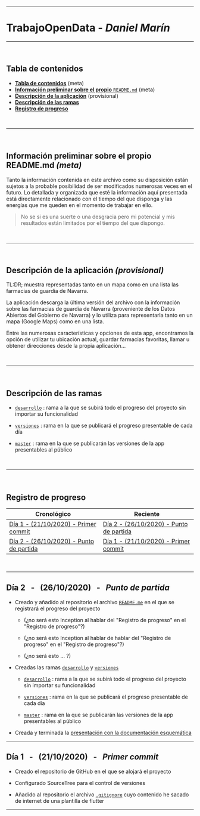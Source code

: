 
<!-- ==================================================================================================== -->

---
# **TrabajoOpenData** - _Daniel Marín_
---

<br>

<!-- ==================================================================================================== -->

## **Tabla de contenidos** <a name="TDC"></a>

- [**Tabla de contenidos**](#TDC) (meta)
- [**Información preliminar sobre el propio** `README.md`](#IPSEPR) (meta)
- [**Descripción de la aplicación**](#DDLA) (provisional)
- [**Descripción de las ramas**](#DDLR)
- [**Registro de progreso**](#RDP)

<br>

---

<!-- ==================================================================================================== -->

<br>

## **Información preliminar sobre el propio README.md** _(meta)_ <a name="IPSEPR"></a>

Tanto la información contenida en este archivo como su disposición están sujetos a la probable posibilidad de ser modificados numerosas veces en el futuro. Lo detallada y organizada que esté la información aquí presentada está directamente relacionado con el tiempo del que disponga y las energías que me queden en el momento de trabajar en ello.

> No se si es una suerte o una desgracia pero mi potencial y mis resultados están limitados por el tiempo del que dispongo. 

<br>

---

<!-- ==================================================================================================== -->

<br>

## **Descripción de la aplicación** _(provisional)_ <a name="DDLA"></a>

TL:DR; muestra representadas tanto en un mapa como en una lista las farmacias de guardia de Navarra.

La aplicación descarga la última versión del archivo con la información sobre las farmacias de guardia de Navarra (proveniente de los Datos Abiertos del Gobierno de Navarra) y lo utiliza para representarla tanto en un mapa (Google Maps) como en una lista.

Entre las numerosas características y opciones de esta app, encontramos la opción de utilizar tu ubicación actual, guardar farmacias favoritas, llamar u obtener direcciones desde la propia aplicación...

<br>

---

<!-- ==================================================================================================== -->

<br>

## **Descripción de las ramas** <a name="DDLR"></a>

- [`desarrollo`](https://github.com/dmarinmdam1/TrabajoOpenData/tree/desarrollo) : rama a la que se subirá todo el progreso del proyecto sin importar su funcionalidad

- [`versiones`](https://github.com/dmarinmdam1/TrabajoOpenData/tree/versiones) : rama en la que se publicará el progreso presentable de cada día

- [`master`](https://github.com/dmarinmdam1/TrabajoOpenData/tree/master) : rama en la que se publicarán las versiones de la app presentables al público

<br>

---

<!-- ==================================================================================================== -->

<br>

## **Registro de progreso** <a name="RDP"></a>
| Cronológico                                    | Reciente                                       |
| ---------------------------------------------- | ---------------------------------------------- |
| [Día 1 - (21/10/2020) - Primer commit](#D1)    | [Día 2 - (26/10/2020) - Punto de partida](#D2) |
| [Día 2 - (26/10/2020) - Punto de partida](#D2) | [Día 1 - (21/10/2020) - Primer commit](#D1)    |

<br>

---

<!-- ==================================================================================================== -->

## **Día 2** &nbsp; - &nbsp; (26/10/2020) &nbsp; - &nbsp; _Punto de partida_ <a name="D2"></a>

- Creado y añadido al repositorio el archivo [`README.me`](https://github.com/dmarinmdam1/TrabajoOpenData/blob/versiones/README.md) en el que se registrará el progreso del proyecto

    - (¿no será esto Inception al hablar del "Registro de progreso" en el "Registro de progreso"?)

    - (¿no será esto Inception al hablar de hablar del "Registro de progreso" en el "Registro de progreso"?)

    - (¿no será esto ... ?)

- Creadas las ramas [`desarrollo`](https://github.com/dmarinmdam1/TrabajoOpenData/tree/desarrollo) y [`versiones`](https://github.com/dmarinmdam1/TrabajoOpenData/tree/versiones)

    - [`desarrollo`](https://github.com/dmarinmdam1/TrabajoOpenData/tree/desarrollo) : rama a la que se subirá todo el progreso del proyecto sin importar su funcionalidad

    - [`versiones`](https://github.com/dmarinmdam1/TrabajoOpenData/tree/versiones) : rama en la que se publicará el progreso presentable de cada día

    - [`master`](https://github.com/dmarinmdam1/TrabajoOpenData/tree/master) : rama en la que se publicarán las versiones de la app presentables al público

- Creada y terminada la [presentación con la documentación esquemática](https://docs.google.com/presentation/d/1ZGtemNMhVohsCC2PnnbQ7edXZn5R5n9pzkv9R-fOJ1k/edit?usp=sharing)

---

<!-- ==================================================================================================== -->

## **Día 1** &nbsp; - &nbsp; (21/10/2020) &nbsp; - &nbsp; _Primer commit_ <a name="D1"></a>

- Creado el repositorio de GitHub en el que se alojará el proyecto

- Configurado SourceTree para el control de versiones

- Añadido al repositorio el archivo [`.gitignore`](https://github.com/dmarinmdam1/TrabajoOpenData/blob/versiones/.gitignore) cuyo contenido he sacado de internet de una plantilla de flutter

---

<!-- ==================================================================================================== -->
